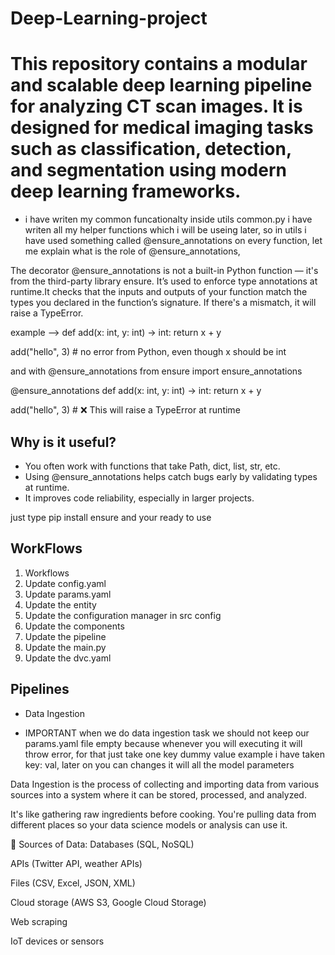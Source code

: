 # Deep-Learning-project

# This repository contains a modular and scalable deep learning pipeline for analyzing CT scan images. It is designed for medical imaging tasks such as classification, detection, and segmentation using modern deep learning frameworks.

* i have writen my common funcationalty inside utils common.py i have writen all my helper functions which i will be useing later, so in utils i have used something called @ensure_annotations on every function, let me explain what is the role of @ensure_annotations,

 The decorator @ensure_annotations is not a built-in Python function — it's from the third-party library ensure. It’s used to enforce type annotations at runtime.It checks that the inputs and outputs of your function match the types you declared in the function’s signature. If there's a mismatch, it will raise a TypeError.
 
example --> def add(x: int, y: int) -> int:
    return x + y

add("hello", 3)  # no error from Python, even though x should be int

and with @ensure_annotations 
from ensure import ensure_annotations

@ensure_annotations
def add(x: int, y: int) -> int:
    return x + y

add("hello", 3)  # ❌ This will raise a TypeError at runtime

## Why is it useful?
 * You often work with functions that take Path, dict, list, str, etc.
* Using @ensure_annotations helps catch bugs early by validating types at runtime.
* It improves code reliability, especially in larger projects.

just type pip install ensure and your ready to use 

## WorkFlows
1. Workflows
2. Update config.yaml
3. Update params.yaml
4. Update the entity
5. Update the configuration manager in src config
6. Update the components
7. Update the pipeline
8. Update the main.py
9. Update the dvc.yaml

## Pipelines

* Data Ingestion

* IMPORTANT  when we do data ingestion task we should not keep our params.yaml file empty because whenever you will executing it will throw error, for that just take one key dummy value example i have taken key: val, later on you can changes it will all the model parameters 

Data Ingestion is the process of collecting and importing data from various sources into a system where it can be stored, processed, and analyzed.

It's like gathering raw ingredients before cooking. You're pulling data from different places so your data science models or analysis can use it.

🧩 Sources of Data:
Databases (SQL, NoSQL)

APIs (Twitter API, weather APIs)

Files (CSV, Excel, JSON, XML)

Cloud storage (AWS S3, Google Cloud Storage)

Web scraping

IoT devices or sensors